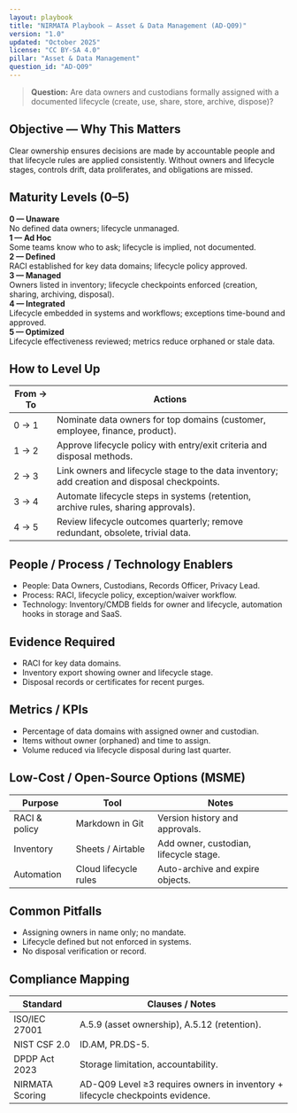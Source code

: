 ```yaml
---
layout: playbook
title: "NIRMATA Playbook — Asset & Data Management (AD-Q09)"
version: "1.0"
updated: "October 2025"
license: "CC BY-SA 4.0"
pillar: "Asset & Data Management"
question_id: "AD-Q09"
---
```


> **Question:** Are data owners and custodians formally assigned with a documented lifecycle (create, use, share, store, archive, dispose)?

## Objective — Why This Matters
Clear ownership ensures decisions are made by accountable people and that lifecycle rules are applied consistently. Without owners and lifecycle stages, controls drift, data proliferates, and obligations are missed.

## Maturity Levels (0–5)
<div class="levels-grid">
  <div class="level level-0"><strong>0 — Unaware</strong><br>No defined data owners; lifecycle unmanaged.</div>
  <div class="level level-1"><strong>1 — Ad Hoc</strong><br>Some teams know who to ask; lifecycle is implied, not documented.</div>
  <div class="level level-2"><strong>2 — Defined</strong><br>RACI established for key data domains; lifecycle policy approved.</div>
  <div class="level level-3"><strong>3 — Managed</strong><br>Owners listed in inventory; lifecycle checkpoints enforced (creation, sharing, archiving, disposal).</div>
  <div class="level level-4"><strong>4 — Integrated</strong><br>Lifecycle embedded in systems and workflows; exceptions time-bound and approved.</div>
  <div class="level level-5"><strong>5 — Optimized</strong><br>Lifecycle effectiveness reviewed; metrics reduce orphaned or stale data.</div>
</div>

## How to Level Up

| From → To | Actions |
|---|---|
|0 → 1 | Nominate data owners for top domains (customer, employee, finance, product). |
|1 → 2 | Approve lifecycle policy with entry/exit criteria and disposal methods. |
|2 → 3 | Link owners and lifecycle stage to the data inventory; add creation and disposal checkpoints. |
|3 → 4 | Automate lifecycle steps in systems (retention, archive rules, sharing approvals). |
|4 → 5 | Review lifecycle outcomes quarterly; remove redundant, obsolete, trivial data. |

## People / Process / Technology Enablers
- People: Data Owners, Custodians, Records Officer, Privacy Lead.
- Process: RACI, lifecycle policy, exception/waiver workflow.
- Technology: Inventory/CMDB fields for owner and lifecycle, automation hooks in storage and SaaS.

## Evidence Required
- RACI for key data domains.
- Inventory export showing owner and lifecycle stage.
- Disposal records or certificates for recent purges.

## Metrics / KPIs
- Percentage of data domains with assigned owner and custodian.
- Items without owner (orphaned) and time to assign.
- Volume reduced via lifecycle disposal during last quarter.

## Low-Cost / Open-Source Options (MSME)

| Purpose | Tool | Notes |
|---|---|---|
|RACI & policy | Markdown in Git | Version history and approvals. |
|Inventory | Sheets / Airtable | Add owner, custodian, lifecycle stage. |
|Automation | Cloud lifecycle rules | Auto-archive and expire objects.

## Common Pitfalls
- Assigning owners in name only; no mandate.
- Lifecycle defined but not enforced in systems.
- No disposal verification or record.

## Compliance Mapping

| Standard | Clauses / Notes |
|---|---|
|ISO/IEC 27001 | A.5.9 (asset ownership), A.5.12 (retention). |
|NIST CSF 2.0 | ID.AM, PR.DS-5. |
|DPDP Act 2023 | Storage limitation, accountability. |
|NIRMATA Scoring | AD-Q09 Level ≥3 requires owners in inventory + lifecycle checkpoints evidence.
